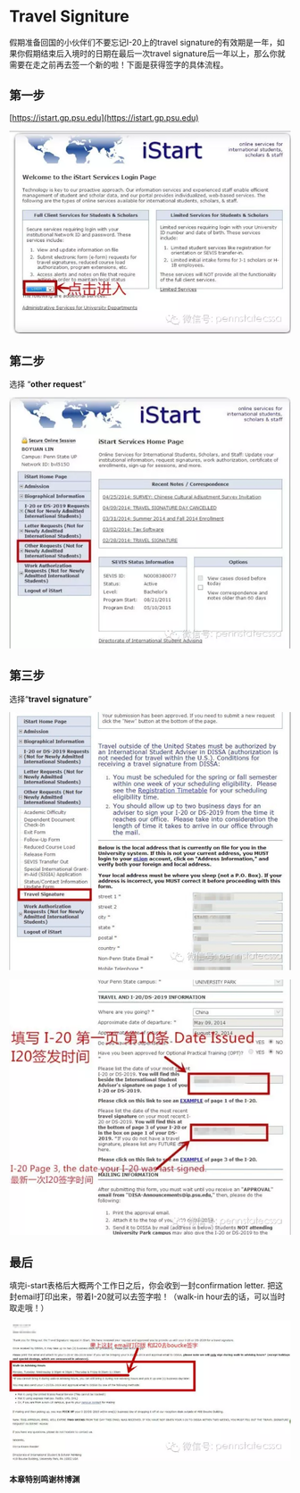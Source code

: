 # Travel Signiture

假期准备回国的小伙伴们不要忘记I-20上的travel signature的有效期是一年，如果你假期结束后入境时的日期在最后一次travel signature后一年以上，那么你就需要在走之前再去签一个新的啦！下面是获得签字的具体流程。

## 第一步

[https://istart.gp.psu.edu](https://istart.gp.psu.edu)

![](../.gitbook/assets/image%20%2888%29.png)

## 第二步

选择 “**other request**”

![](../.gitbook/assets/image%20%2864%29.png)

## 第三步

选择“**travel signature**”

![](../.gitbook/assets/image%20%28103%29.png)

![](../.gitbook/assets/image.png)

## 最后

填完i-start表格后大概两个工作日之后，你会收到一封confirmation letter. 把这封email打印出来，带着I-20就可以去签字啦！（walk-in hour去的话，可以当时取走哦！）

![](../.gitbook/assets/image%20%28173%29.png)

#### 本章特别鸣谢林博渊

